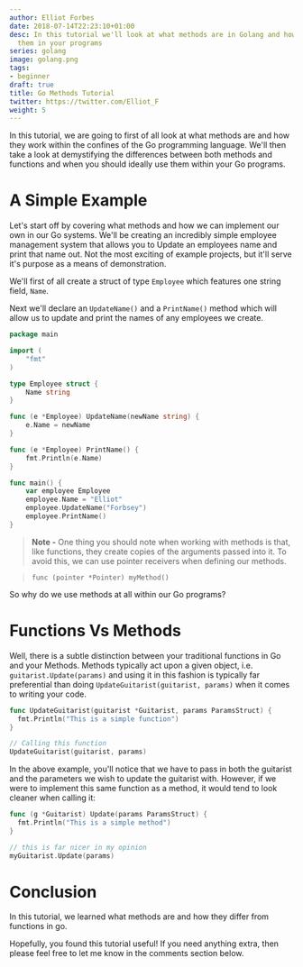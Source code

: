 ```yaml
---
author: Elliot Forbes
date: 2018-07-14T22:23:10+01:00
desc: In this tutorial we'll look at what methods are in Golang and how you can use
  them in your programs
series: golang
image: golang.png
tags:
- beginner
draft: true
title: Go Methods Tutorial
twitter: https://twitter.com/Elliot_F
weight: 5
---
```


In this tutorial, we are going to first of all look at what methods are and how they work within the confines of the Go programming language. We'll then take a look at demystifying the differences between both methods and functions and when you should ideally use them within your Go programs.

# A Simple Example

Let's start off by covering what methods and how we can implement our own in our Go systems. We'll be creating an incredibly simple employee management system that allows you to Update an employees name and print that name out. Not the most exciting of example projects, but it'll serve it's purpose as a means of demonstration.

We'll first of all create a struct of type `Employee` which features one string field, `Name`. 

Next we'll declare an `UpdateName()` and a `PrintName()` method which will allow us to update and print the names of any employees we create. 

```go
package main

import (
	"fmt"
)

type Employee struct {
	Name string
}

func (e *Employee) UpdateName(newName string) {
	e.Name = newName
}

func (e *Employee) PrintName() {
	fmt.Println(e.Name)
}

func main() {
	var employee Employee
	employee.Name = "Elliot"
	employee.UpdateName("Forbsey")
	employee.PrintName()
}

```

> **Note -** One thing you should note when working with methods is that, like functions, they create copies of the arguments passed into it. To avoid this, we can use pointer receivers when defining our methods.

> `func (pointer *Pointer) myMethod()` 

So why do we use methods at all within our Go programs? 

# Functions Vs Methods

Well, there is a subtle distinction between your traditional functions in Go and your Methods. Methods typically act upon a given object, i.e. `guitarist.Update(params)` and using it in this fashion is typically far preferential than doing `UpdateGuitarist(guitarist, params)` when it comes to writing your code.

```go
func UpdateGuitarist(guitarist *Guitarist, params ParamsStruct) {
  fmt.Println("This is a simple function")
}

// Calling this function
UpdateGuitarist(guitarist, params)
```

In the above example, you'll notice that we have to pass in both the guitarist and the parameters we wish to update the guitarist with. However, if we were to implement this same function as a method, it would tend to look cleaner when calling it:

```go
func (g *Guitarist) Update(params ParamsStruct) {
  fmt.Println("This is a simple method")
}

// this is far nicer in my opinion
myGuitarist.Update(params)
```

# Conclusion

In this tutorial, we learned what methods are and how they differ from functions in go. 

Hopefully, you found this tutorial useful! If you need anything extra, then please feel free to let me know in the comments section below.